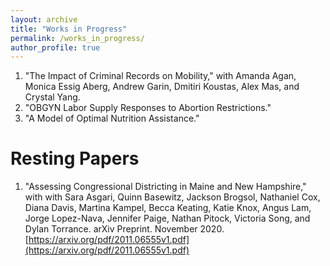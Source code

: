 ```yaml
---
layout: archive
title: "Works in Progress"
permalink: /works_in_progress/
author_profile: true
---
```


1. "The Impact of Criminal Records on Mobility," with Amanda Agan, Monica Essig Aberg, Andrew Garin, Dmitiri Koustas, Alex Mas, and Crystal Yang.
2. "OBGYN Labor Supply Responses to Abortion Restrictions."
3. "A Model of Optimal Nutrition Assistance."

Resting Papers
=====
1. "Assessing Congressional Districting in Maine and New Hampshire," with with Sara Asgari, Quinn Basewitz, Jackson Brogsol, Nathaniel Cox, Diana Davis, Martina Kampel, Becca Keating, Katie Knox, Angus Lam, Jorge Lopez-Nava, Jennifer Paige, Nathan Pitock, Victoria Song, and Dylan Torrance. arXiv Preprint. November 2020. [https://arxiv.org/pdf/2011.06555v1.pdf](https://arxiv.org/pdf/2011.06555v1.pdf)
